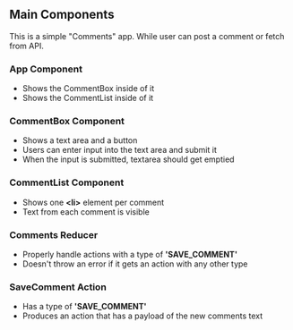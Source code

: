 ## Main Components

This is a simple "Comments" app. While user can post a comment or fetch from API.

### App Component

- Shows the CommentBox inside of it
- Shows the CommentList inside of it

### CommentBox Component

- Shows a text area and a button
- Users can enter input into the text area and submit it
- When the input is submitted, textarea should get emptied

### CommentList Component

- Shows one **\<li>** element per comment
- Text from each comment is visible

### Comments Reducer

- Properly handle actions with a type of **'SAVE_COMMENT'**
- Doesn't throw an error if it gets an action with any other type

### SaveComment Action

- Has a type of **'SAVE_COMMENT'**
- Produces an action that has a payload of the new comments text